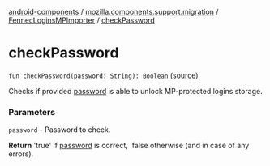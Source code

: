 [android-components](../../index.md) / [mozilla.components.support.migration](../index.md) / [FennecLoginsMPImporter](index.md) / [checkPassword](./check-password.md)

# checkPassword

`fun checkPassword(password: `[`String`](https://kotlinlang.org/api/latest/jvm/stdlib/kotlin/-string/index.html)`): `[`Boolean`](https://kotlinlang.org/api/latest/jvm/stdlib/kotlin/-boolean/index.html) [(source)](https://github.com/mozilla-mobile/android-components/blob/master/components/support/migration/src/main/java/mozilla/components/support/migration/FennecLoginsMPImporter.kt#L43)

Checks if provided [password](check-password.md#mozilla.components.support.migration.FennecLoginsMPImporter$checkPassword(kotlin.String)/password) is able to unlock MP-protected logins storage.

### Parameters

`password` - Password to check.

**Return**
'true' if [password](check-password.md#mozilla.components.support.migration.FennecLoginsMPImporter$checkPassword(kotlin.String)/password) is correct, 'false otherwise (and in case of any errors).

